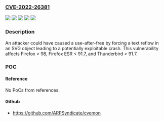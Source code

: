 ### [CVE-2022-26381](https://cve.mitre.org/cgi-bin/cvename.cgi?name=CVE-2022-26381)
![](https://img.shields.io/static/v1?label=Product&message=Firefox%20ESR&color=blue)
![](https://img.shields.io/static/v1?label=Product&message=Firefox&color=blue)
![](https://img.shields.io/static/v1?label=Product&message=Thunderbird&color=blue)
![](https://img.shields.io/static/v1?label=Version&message=n%2Fa&color=blue)
![](https://img.shields.io/static/v1?label=Vulnerability&message=Use-after-free%20in%20text%20reflows&color=brighgreen)

### Description

An attacker could have caused a use-after-free by forcing a text reflow in an SVG object leading to a potentially exploitable crash. This vulnerability affects Firefox < 98, Firefox ESR < 91.7, and Thunderbird < 91.7.

### POC

#### Reference
No PoCs from references.

#### Github
- https://github.com/ARPSyndicate/cvemon

